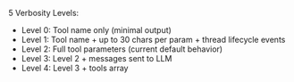   5 Verbosity Levels:

  - Level 0: Tool name only (minimal output)
  - Level 1: Tool name + up to 30 chars per param + thread lifecycle events
  - Level 2: Full tool parameters (current default behavior)
  - Level 3: Level 2 + messages sent to LLM
  - Level 4: Level 3 + tools array
